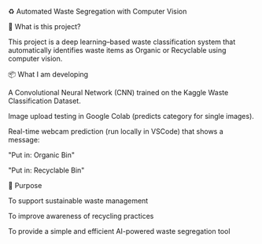 ♻️ Automated Waste Segregation with Computer Vision

📌 What is this project?

This project is a deep learning–based waste classification system that automatically identifies waste items as Organic or Recyclable using computer vision.

📦 What I am developing

A Convolutional Neural Network (CNN) trained on the Kaggle Waste Classification Dataset.

Image upload testing in Google Colab (predicts category for single images).

Real-time webcam prediction (run locally in VSCode) that shows a message:

"Put in: Organic Bin"

"Put in: Recyclable Bin"

🎯 Purpose

To support sustainable waste management

To improve awareness of recycling practices

To provide a simple and efficient AI-powered waste segregation tool
